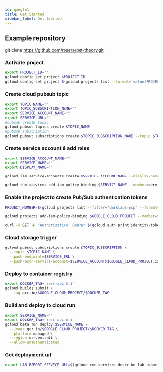 ```yaml
---
id: google1
title: Get Started
sidebar_label: Get Started
---
```


## Example repository
git clone https://github.com/rosera/pet-theory.git

### Activate project

```bash
export PROJECT_ID=""
gcloud config set project $PROJECT_ID
gcloud config set project $(gcloud projects list --format='value(PROJECT_ID)' --filter='qwiklabs-gcp')
```

### Create cloud pubsub topic
```bash
export TOPIC_NAME=""
export TOPIC_SUBSCRIPTION_NAME=""
export SERVICE_ACCOUNT_NAME=""
export SERVICE_URL=""
#pubsub create topic
gcloud pubsub topics create $TOPIC_NAME
#pubsub subscription
gcloud pubsub subscriptions create $TOPIC_SUBSCRIPTION_NAME --topic $TOPIC_NAME --push-endpoint=$SERVICE_URL --push-auth-service-account=$SERVICE_ACCOUNT_NAME@$GOOGLE_CLOUD_PROJECT.iam.gserviceaccount.com
```

### Create service account & add roles

```bash
export SERVICE_ACCOUNT_NAME=""
export SERVICE_NAME=""
export DISPLAY_NAME=""

gcloud iam service-accounts create $SERVICE_ACCOUNT_NAME --display-name $DISPLAY_NAME

gcloud run services add-iam-policy-binding $SERVICE_NAME --member=serviceAccount:$SERVICE_ACCOUNT_NAME@$GOOGLE_CLOUD_PROJECT.iam.gserviceaccount.com --role=roles/run.invoker --region us-central1 --platform managed
```

### Enable the project to create Pub/Sub authentication tokens
```bash
PROJECT_NUMBER=$(gcloud projects list --filter="qwiklabs-gcp" --format='value(PROJECT_NUMBER)')

gcloud projects add-iam-policy-binding $GOOGLE_CLOUD_PROJECT --member=serviceAccount:service-$PROJECT_NUMBER@gcp-sa-pubsub.iam.gserviceaccount.com --role=roles/iam.serviceAccountTokenCreator

curl -X GET -H "Authorization: Bearer $(gcloud auth print-identity-token)" $SERVICE_URL
```

### Cloud storage trigger
```bash
gcloud pubsub subscriptions create $TOPIC_SUBSCRIPTION \
  --topic $TOPIC_NAME \
  --push-endpoint=$SERVICE_URL \
  --push-auth-service-account=$SERVICE_ACCOUNT@$GOOGLE_CLOUD_PROJECT.iam.gserviceaccount.com
```

### Deploy to container registry
```bash
export DOCKER_TAG="rest-api:0.1"
gcloud builds submit \
  --tag gcr.io/$GOOGLE_CLOUD_PROJECT/$DOCKER_TAG
```

### Build and deploy to cloud run
```bash
export SERVICE_NAME=""
export DOCKER_TAG="rest-api:0.1"
gcloud beta run deploy $SERVICE_NAME \
  --image gcr.io/$GOOGLE_CLOUD_PROJECT/$DOCKER_TAG \
  --platform managed \
  --region us-central1 \
  --allow-unauthenticated
```

### Get deployment url
```bash
export LAB_REPORT_SERVICE_URL=$(gcloud run services describe lab-report-service --platform managed --region us-central1 --format="value(status.address.url)")
```